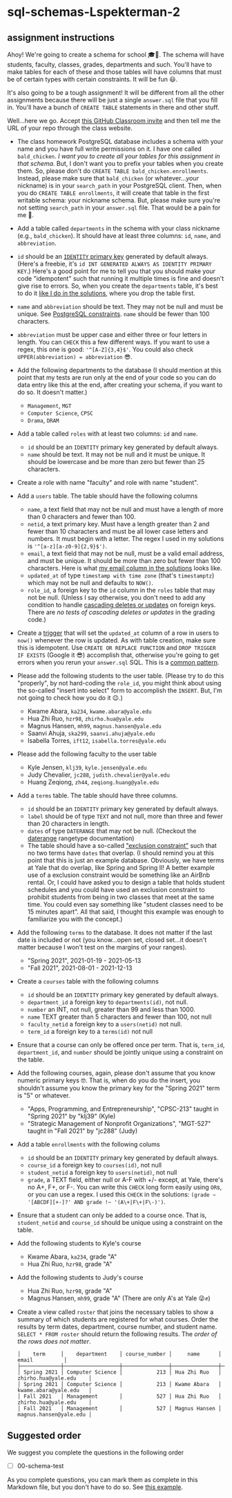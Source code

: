# sql-schemas-Lspekterman-2
## assignment instructions

Ahoy! We're going to create a schema for school 🎓🏫. The schema will have
students, faculty, classes, grades, departments and such. You'll have to
make tables for each of these and those tables will have columns that must
be of certain types with certain constraints. It will be fun 😃.

It's also going to be a tough assignment! It will be different from all
the other assignments because there will be just a single `answer.sql`
file that you fill in. You'll have a bunch of `CREATE TABLE` statements
in there and other stuff.

Well...here we go. Accept [this GitHub Classroom invite](https://classroom.github.com/a/lu2b4wgU)
and then tell me the URL of your repo through the class website.

* The class homework PostgreSQL database includes a schema with your name
  and you have full write permissions on it. I have one called `bald_chicken`.
  *I want you to create all your tables for this assignment in that schema.*
  But, I don't want you to prefix your tables when you create them. So, please
  don't do `CREATE TABLE bald_chicken.enrollments`. Instead, please make sure that
  `bald_chicken` (or whatever...*your* nickname) is in your `search_path` in your
  PostgreSQL client. Then, when you do `CREATE TABLE enrollments`, it will create
  that table in the first writable schema: your nickname schema. But, please make
  sure you're not setting `search_path` in your `answer.sql` file. That would be
  a pain for me 🤣.
* Add a table called `departments` in the schema with your class nickname (e.g., `bald_chicken`).  It should have at least three columns: `id`, `name`, and `abbreviation`.
* `id` should be an [`IDENTITY` primary key](https://www.postgresqltutorial.com/postgresql-identity-column/)
  generated by default always. (Here's a freebie, it's `id INT GENERATED ALWAYS AS IDENTITY PRIMARY KEY`.)
  Here's a good point for me to tell you that you should make your code
  "idempotent" such that running it multiple times is fine and doesn't
  give rise to errors. So, when you create the `departments` table, it's best to do
  it [like I do in the solutions](https://gist.github.com/kljensen/a9494d036180deb1a766293249e56db9),
  where you drop the table first. 
* `name` and `abbreviation` should be text. They may not be null and
  must be unique. See [PostgreSQL constraints](https://www.postgresql.org/docs/9.4/ddl-constraints.html).
  `name` should be fewer than 100 characters.
* `abbreviation` must be upper case and either three or four letters in length. You can `CHECK` this
   a few different ways. If you want to use a regex, this one is good: `'^[A-Z]{3,4}$'`. You could
   also check `UPPER(abbreviation) = abbreviation` 😎.
* Add the following departments to the database
  (I should mention 
  at this point that my tests are run only at the end of your code so you can 
  do data entry like this at the end, after creating your schema, if you want
  to do so. It doesn't matter.)
  * `Management`, `MGT`
  * `Computer Science`, `CPSC`
  * `Drama`, `DRAM`
* Add a table called `roles` with at least two columns: `id` and `name`.
  * `id` should be an `IDENTITY` primary key
    generated by default always.
  * `name` should be text. It may not be null and
    it must be unique. It should be lowercase and be more than zero but fewer than 25 characters.
* Create a role with name "faculty" and role with name "student".
* Add a `users` table.  The table should have the following columns
  * `name`, a text field that may not be null and must have a length of
    more than 0 characters and fewer than 100.
  * `netid`, a text primary key. Must have a length greater than 2 and fewer than 10 characters
    and must be all lower case letters and numbers. It must begin with a letter.
    The regex I used in my solutions is `'^[a-z][a-z0-9]{2,9}$')`.
  * `email`, a text field that may not be null, must be a valid email address,
    and must be unique. It should be more than zero but fewer than 100 characters.
    Here is what [my email column in the solutions](https://gist.github.com/kljensen/8a140ab947ed09db0563a62f55f53a22) looks like.
  * `updated_at` of type `timestamp with time zone` (that's `timestamptz`) which may not be null and defaults to `NOW()`.
  * `role_id`, a foreign key to the `id` column in the `roles` table that
    may not be null. (Unless I say otherwise, you don't need to add any condition
    to handle [cascading deletes or updates](https://kb.objectrocket.com/postgresql/how-to-use-the-postgresql-delete-cascade-1369)
    on foreign keys.
    There are _no tests of cascading deletes or updates_ in the grading code.)
* Create a [trigger](https://www.postgresqltutorial.com/postgresql-triggers/) that will 
  set the `updated_at` column of a row in users to `now()` whenever the row is updated.
  As with table creation, make sure this is idempotent. Use `CREATE OR REPLACE FUNCTION` and
  `DROP TRIGGER IF EXISTS` (Google it 😎) accomplish that, otherwise you're going to 
  get errors when you rerun your `answer.sql` SQL. This is a [common pattern](https://x-team.com/blog/automatic-timestamps-with-postgresql/).
* Please add the following students to the user table. (Please try to do this "properly",
  by not hard-coding the `role_id`, you might think about using 
  the so-called "insert into select" form 
  to accomplish the `INSERT`. But, I'm not going to check how you do it 😉.)
  * Kwame Abara, `ka234`, `kwame.abara@yale.edu`
  * Hua Zhi Ruo, `hzr98`, `zhirho.hua@yale.edu`
  * Magnus Hansen, `mh99`, `magnus.hansen@yale.edu`
  * Saanvi Ahuja, `ska299`, `saanvi.ahuja@yale.edu`
  * Isabella Torres, `ift12`, `isabella.torres@yale.edu`
* Please add the following faculty to the user table
  * Kyle Jensen, `klj39`, `kyle.jensen@yale.edu`
  * Judy Chevalier, `jc288`, `judith.chevalier@yale.edu`
  * Huang Zeqiong, `zh44`, `zeqiong.huang@yale.edu`
* Add a `terms` table. The table should have three columns.
  * `id` should be an `IDENTITY` primary key
    generated by default always.
  * `label` should be of type `TEXT` and not null, more than three
    and fewer than 20 characters in length.
  * `dates` of type `DATERANGE` that may not be null. (Checkout the [daterange](https://www.postgresql.org/docs/9.3/rangetypes.html) 
    rangetype documentation)
  * The table should have a so-called ["exclusion constraint"](https://www.postgresql.org/docs/9.1/sql-createtable.html)
    such that no two terms have `dates` that overlap. (I should remind you
    at this point that this is just an example database. Obviously, we have
    terms at Yale that do overlap, like Spring and Spring II! 
    A better example use of a exclusion constraint would be something like
    an AirBnb rental. Or, I could have asked you to design a table that
    holds student schedules and you could have used an exclusion constraint
    to prohibit students from being in two classes that meet at the same
    time. You could even say something like "student classes need to be
    15 minutes apart". All that said, I thought this example was enough
    to familiarize you with the concept.)
* Add the following `terms` to the database. It does not matter if the last
  date is included or not (you know...open set, closed set...it doesn't matter
  because I won't test on the margins of your ranges).
  * "Spring 2021", 2021-01-19 - 2021-05-13
  * "Fall 2021", 2021-08-01 - 2021-12-13
* Create a `courses` table with the following columns
  * `id` should be an `IDENTITY` primary key
    generated by default always.
  * `department_id` a foreign key to `departments(id)`, not null.
  * `number` an INT, not null, greater than 99 and less than 1000.
  * `name` TEXT greater than 5 characters and fewer than 100, not null
  * `faculty_netid` a foreign key to a `users(netid)` not null.
  * `term_id` a foreign key to a `terms(id)` not null
* Ensure that a course can only be offered once per term. That is, 
  `term_id`, `department_id`, and `number` should be jointly unique
  using a constraint on the table.
* Add the following courses, again, please don't assume that you know
  numeric primary keys 🤓. That is, when do you do the insert, you shouldn't
  assume you know the primary key for the "Spring 2021" term is "5" or whatever.
  * "Apps, Programming, and Entrepreneurship", "CPSC-213" taught in "Spring 2021" by "klj39"  (Kyle)
  * "Strategic Management of Nonprofit Organizations", "MGT-527" taught in "Fall 2021" by  "jc288" (Judy)
* Add a table `enrollments` with the following colums
  * `id` should be an `IDENTITY` primary key
    generated by default always.
  * `course_id` a foreign key to `courses(id)`, not null
  * `student_netid` a foreign key to `users(netid)`, not null
  * `grade`, a TEXT field, either null or A-F with +/- except, at Yale, there's no A+, F+, or F-.
    You can write this `CHECK` long form easily using `OR`s, or you can use a regex. I used
    this `CHECK` in the solutions: `(grade ~ '[ABCDF][+-]?' AND grade !~ '(A\+|F\+|F\-)')`.
* Ensure that a student can only be added to a course once. That is, `student_netid` and `course_id`
  should be unique using a constraint on the table.
* Add the following students to Kyle's course
  * Kwame Abara, `ka234`, grade "A"
  * Hua Zhi Ruo, `hzr98`, grade "A"
* Add the following students to Judy's course
  * Hua Zhi Ruo, `hzr98`, grade "A"
  * Magnus Hansen, `mh99`, grade "A" (There are only A's at Yale 😜✊)
* Create a view called `roster` that joins the necessary tables to
  show a summary of which students are registered for what courses. Order the
  results by term dates, department, course number, and student name.
  `SELECT * FROM roster` should return the following results. The
  _order of the rows does not matter_.

  ```
  │    term     │    department    │ course_number │     name      │         email          │
  ├─────────────┼──────────────────┼───────────────┼───────────────┼────────────────────────┤
  │ Spring 2021 │ Computer Science │           213 │ Hua Zhi Ruo   │ zhirho.hua@yale.edu    │
  │ Spring 2021 │ Computer Science │           213 │ Kwame Abara   │ kwame.abara@yale.edu   │
  │ Fall 2021   │ Management       │           527 │ Hua Zhi Ruo   │ zhirho.hua@yale.edu    │
  │ Fall 2021   │ Management       │           527 │ Magnus Hansen │ magnus.hansen@yale.edu │
  ```



## Suggested order

We suggest you complete the questions in the following order

- [ ] 00-schema-test


As you complete questions, you can mark them as complete
in this Markdown file,  but you don't have to do so.
See [this example](https://github.blog/2014-04-28-task-lists-in-all-markdown-documents/).
